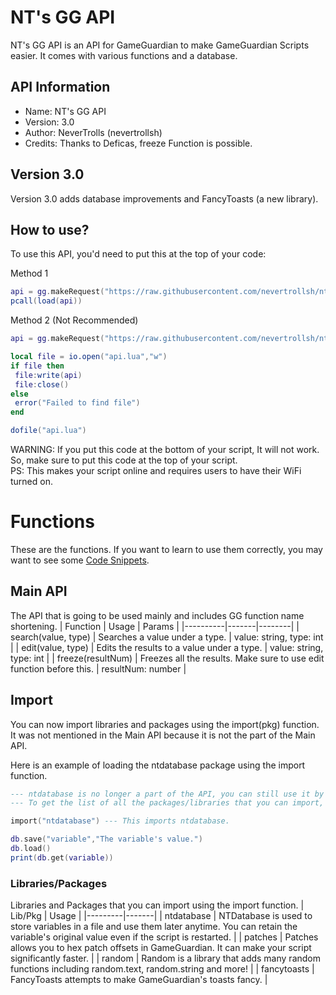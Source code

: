 # NT's GG API
NT's GG API is an API for GameGuardian to make GameGuardian Scripts easier. It comes with various functions and a database.

## API Information
* Name: NT's GG API
* Version: 3.0
* Author: NeverTrolls (nevertrollsh)
* Credits: Thanks to Deficas, freeze Function is possible.

## Version 3.0
Version 3.0 adds database improvements and 
FancyToasts (a new library).
## How to use?
To use this API, you'd need to put this at the top of your code:

Method 1
```lua
api = gg.makeRequest("https://raw.githubusercontent.com/nevertrollsh/nt-gg-api/main/api.lua").content
pcall(load(api))
```
Method 2 (Not Recommended)
```lua
api = gg.makeRequest("https://raw.githubusercontent.com/nevertrollsh/nt-gg-api/main/api.lua").content

local file = io.open("api.lua","w")
if file then
 file:write(api)
 file:close()
else
 error("Failed to find file")
end

dofile("api.lua")
```
WARNING: If you put this code at the bottom of your script, It will not work. So, make sure to put this code at the top of your script.\
PS: This makes your script online and requires users to have their WiFi turned on.

# Functions
These are the functions. If you want to learn to use them correctly, you may want to see some [Code Snippets](./CODE_SNIPPETS.md).

## Main API
The API that is going to be used mainly and includes GG function name shortening.
| Function | Usage | Params |
|----------|-------|--------|
| search(value, type) | Searches a value under a type. | value: string, type: int |
| edit(value, type) | Edits the results to a value under a type. | value: string, type: int |
| freeze(resultNum) | Freezes all the results. Make sure to use edit function before this. | resultNum: number |

## Import
You can now import libraries and packages using the import(pkg) function. It was not mentioned in the Main API because it is not the part of the Main API.

Here is an example of loading the ntdatabase package using the import function.
```lua
--- ntdatabase is no longer a part of the API, you can still use it by importing it though!
--- To get the list of all the packages/libraries that you can import, you can use import(-1) to view all the packages/libraries.

import("ntdatabase") --- This imports ntdatabase.

db.save("variable","The variable's value.")
db.load()
print(db.get(variable))
```

### Libraries/Packages
Libraries and Packages that you can import using the import function.
| Lib/Pkg | Usage |
|---------|-------|
| ntdatabase | NTDatabase is used to store variables in a file and use them later anytime. You can retain the variable's original value even if the script is restarted. |
| patches | Patches allows you to hex patch offsets in GameGuardian. It can make your script significantly faster. |
| random | Random is a library that adds many random functions including random.text, random.string and more! |
| fancytoasts | FancyToasts attempts to make GameGuardian's toasts fancy. |
